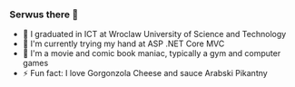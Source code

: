 ### Serwus there 👋

- 🔭 I graduated in ICT at Wroclaw University of Science and Technology
- 🌱 I'm currently trying my hand at ASP .NET Core MVC
- 💬 I'm a movie and comic book maniac, typically a gym and computer games
- ⚡ Fun fact: I love Gorgonzola Cheese and sauce Arabski Pikantny

